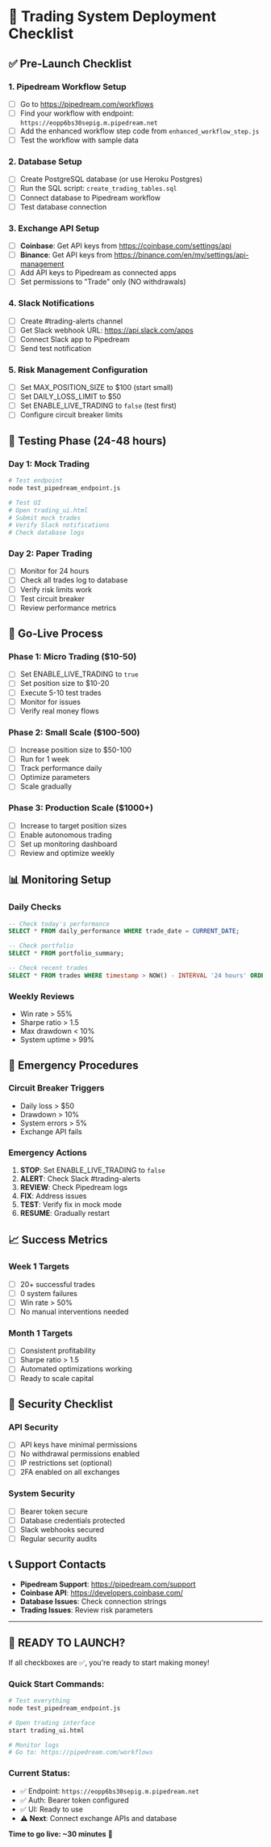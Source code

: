 # 🚀 Trading System Deployment Checklist

## ✅ Pre-Launch Checklist

### 1. **Pipedream Workflow Setup**
- [ ] Go to https://pipedream.com/workflows
- [ ] Find your workflow with endpoint: `https://eopp6bs30sepig.m.pipedream.net`
- [ ] Add the enhanced workflow step code from `enhanced_workflow_step.js`
- [ ] Test the workflow with sample data

### 2. **Database Setup**
- [ ] Create PostgreSQL database (or use Heroku Postgres)
- [ ] Run the SQL script: `create_trading_tables.sql`
- [ ] Connect database to Pipedream workflow
- [ ] Test database connection

### 3. **Exchange API Setup**
- [ ] **Coinbase**: Get API keys from https://coinbase.com/settings/api
- [ ] **Binance**: Get API keys from https://binance.com/en/my/settings/api-management
- [ ] Add API keys to Pipedream as connected apps
- [ ] Set permissions to "Trade" only (NO withdrawals)

### 4. **Slack Notifications**
- [ ] Create #trading-alerts channel
- [ ] Get Slack webhook URL: https://api.slack.com/apps
- [ ] Connect Slack app to Pipedream
- [ ] Send test notification

### 5. **Risk Management Configuration**
- [ ] Set MAX_POSITION_SIZE to $100 (start small)
- [ ] Set DAILY_LOSS_LIMIT to $50
- [ ] Set ENABLE_LIVE_TRADING to `false` (test first)
- [ ] Configure circuit breaker limits

## 🧪 Testing Phase (24-48 hours)

### Day 1: Mock Trading
```bash
# Test endpoint
node test_pipedream_endpoint.js

# Test UI
# Open trading_ui.html
# Submit mock trades
# Verify Slack notifications
# Check database logs
```

### Day 2: Paper Trading
- [ ] Monitor for 24 hours
- [ ] Check all trades log to database
- [ ] Verify risk limits work
- [ ] Test circuit breaker
- [ ] Review performance metrics

## 🎯 Go-Live Process

### Phase 1: Micro Trading ($10-50)
- [ ] Set ENABLE_LIVE_TRADING to `true`
- [ ] Set position size to $10-20
- [ ] Execute 5-10 test trades
- [ ] Monitor for issues
- [ ] Verify real money flows

### Phase 2: Small Scale ($100-500)
- [ ] Increase position size to $50-100
- [ ] Run for 1 week
- [ ] Track performance daily
- [ ] Optimize parameters
- [ ] Scale gradually

### Phase 3: Production Scale ($1000+)
- [ ] Increase to target position sizes
- [ ] Enable autonomous trading
- [ ] Set up monitoring dashboard
- [ ] Review and optimize weekly

## 📊 Monitoring Setup

### Daily Checks
```sql
-- Check today's performance
SELECT * FROM daily_performance WHERE trade_date = CURRENT_DATE;

-- Check portfolio
SELECT * FROM portfolio_summary;

-- Check recent trades
SELECT * FROM trades WHERE timestamp > NOW() - INTERVAL '24 hours' ORDER BY timestamp DESC;
```

### Weekly Reviews
- Win rate > 55%
- Sharpe ratio > 1.5
- Max drawdown < 10%
- System uptime > 99%

## 🚨 Emergency Procedures

### Circuit Breaker Triggers
- Daily loss > $50
- Drawdown > 10%
- System errors > 5%
- Exchange API fails

### Emergency Actions
1. **STOP**: Set ENABLE_LIVE_TRADING to `false`
2. **ALERT**: Check Slack #trading-alerts
3. **REVIEW**: Check Pipedream logs
4. **FIX**: Address issues
5. **TEST**: Verify fix in mock mode
6. **RESUME**: Gradually restart

## 📈 Success Metrics

### Week 1 Targets
- [ ] 20+ successful trades
- [ ] 0 system failures
- [ ] Win rate > 50%
- [ ] No manual interventions needed

### Month 1 Targets
- [ ] Consistent profitability
- [ ] Sharpe ratio > 1.5
- [ ] Automated optimizations working
- [ ] Ready to scale capital

## 🔐 Security Checklist

### API Security
- [ ] API keys have minimal permissions
- [ ] No withdrawal permissions enabled
- [ ] IP restrictions set (optional)
- [ ] 2FA enabled on all exchanges

### System Security
- [ ] Bearer token secure
- [ ] Database credentials protected
- [ ] Slack webhooks secured
- [ ] Regular security audits

## 📞 Support Contacts

- **Pipedream Support**: https://pipedream.com/support
- **Coinbase API**: https://developers.coinbase.com/
- **Database Issues**: Check connection strings
- **Trading Issues**: Review risk parameters

---

## 🚀 READY TO LAUNCH?

If all checkboxes are ✅, you're ready to start making money!

### Quick Start Commands:
```bash
# Test everything
node test_pipedream_endpoint.js

# Open trading interface
start trading_ui.html

# Monitor logs
# Go to: https://pipedream.com/workflows
```

### Current Status:
- ✅ Endpoint: `https://eopp6bs30sepig.m.pipedream.net`
- ✅ Auth: Bearer token configured
- ✅ UI: Ready to use
- ⚠️ **Next**: Connect exchange APIs and database

**Time to go live: ~30 minutes** 🎉
